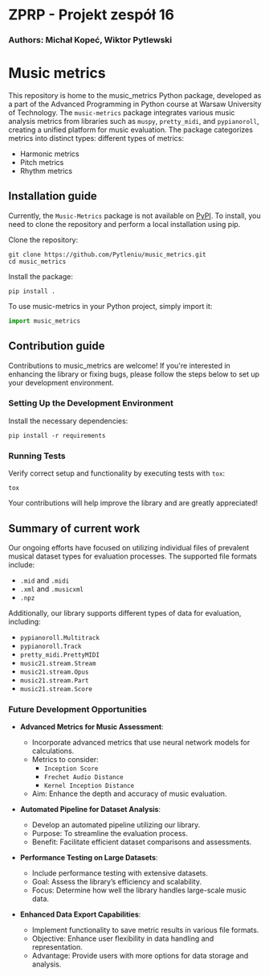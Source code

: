 # ZPRP - Projekt zespół 16
### Authors: Michał Kopeć, Wiktor Pytlewski

# Music metrics

This repository is home to the music_metrics Python package, developed as a part of the Advanced Programming in Python course at Warsaw University of Technology. The `music-metrics` package integrates various music analysis metrics from libraries such as `muspy`, `pretty_midi`, and `pypianoroll`, creating a unified platform for music evaluation. The package categorizes metrics into distinct types: different types of metrics:
- Harmonic metrics
- Pitch metrics
- Rhythm metrics


## Installation guide

Currently, the `Music-Metrics` package is not available on [PyPI](https://pypi.org/). To install, you need to clone the repository and perform a local installation using pip.

Clone the repository:
```commandline
git clone https://github.com/Pytleniu/music_metrics.git
cd music_metrics
```
Install the package:
```commandline
pip install .
```
To use music-metrics in your Python project, simply import it:
```python
import music_metrics
```

## Contribution guide

Contributions to music_metrics are welcome! If you're interested in enhancing the library or fixing bugs, please follow the steps below to set up your development environment.

### Setting Up the Development Environment
Install the necessary dependencies:
```commandline
pip install -r requirements
```
### Running Tests
Verify correct setup and functionality by executing tests with `tox`:
```commandline
tox
```
Your contributions will help improve the library and are greatly appreciated!

## Summary of current work

Our ongoing efforts have focused on utilizing individual files of prevalent musical dataset types for evaluation processes. The supported file formats include:
- `.mid` and `.midi`
- `.xml` and `.musicxml`
- `.npz`

Additionally, our library supports different types of data for evaluation, including:
- `pypianoroll.Multitrack`
- `pypianoroll.Track`
- `pretty_midi.PrettyMIDI`
- `music21.stream.Stream`
- `music21.stream.Opus`
- `music21.stream.Part`
- `music21.stream.Score`

### Future Development Opportunities

- **Advanced Metrics for Music Assessment**:
  - Incorporate advanced metrics that use neural network models for calculations.
  - Metrics to consider:
    - `Inception Score`
    - `Frechet Audio Distance`
    - `Kernel Inception Distance`
  - Aim: Enhance the depth and accuracy of music evaluation.

- **Automated Pipeline for Dataset Analysis**:
  - Develop an automated pipeline utilizing our library.
  - Purpose: To streamline the evaluation process.
  - Benefit: Facilitate efficient dataset comparisons and assessments.

- **Performance Testing on Large Datasets**:
  - Include performance testing with extensive datasets.
  - Goal: Assess the library’s efficiency and scalability.
  - Focus: Determine how well the library handles large-scale music data.

- **Enhanced Data Export Capabilities**:
  - Implement functionality to save metric results in various file formats.
  - Objective: Enhance user flexibility in data handling and representation.
  - Advantage: Provide users with more options for data storage and analysis.
